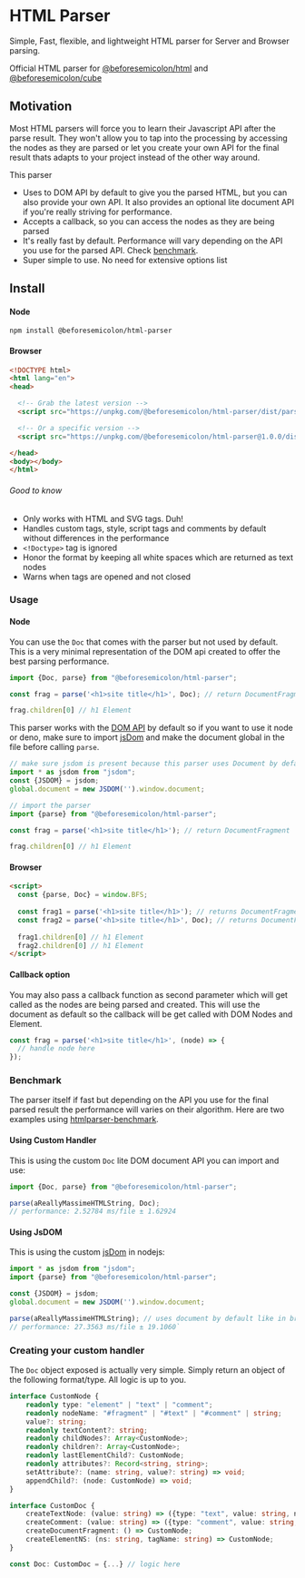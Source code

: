 # HTML Parser
Simple, Fast, flexible, and lightweight HTML parser for Server and Browser parsing.

Official HTML parser for [@beforesemicolon/html](https://www.npmjs.com/package/@beforesemicolon/html) and [@beforesemicolon/cube](https://www.npmjs.com/package/@beforesemicolon/cube)

## Motivation
Most HTML parsers will force you to learn their Javascript API after the parse result. They won't allow you to tap into the processing
by accessing the nodes as they are parsed or let you create your own API for the final result thats adapts to
your project instead of the other way around.

This parser
- Uses to DOM API by default to give you the parsed HTML, but you can also provide your own API. It also provides an optional lite document API if you're really striving for performance.
- Accepts a callback, so you can access the nodes as they are being parsed
- It's really fast by default. Performance will vary depending on the API you use for the parsed API. Check [benchmark](#benchmark).
- Super simple to use. No need for extensive options list

## Install 

#### Node
```
npm install @beforesemicolon/html-parser
```

#### Browser

```html
<!DOCTYPE html>
<html lang="en">
<head>

  <!-- Grab the latest version -->
  <script src="https://unpkg.com/@beforesemicolon/html-parser/dist/parser-client.min.js"></script>

  <!-- Or a specific version -->
  <script src="https://unpkg.com/@beforesemicolon/html-parser@1.0.0/dist/parser-client.min.js"></script>

</head>
<body></body>
</html>
```

###### Good to know
- Only works with HTML and SVG tags. Duh!
- Handles custom tags, style, script tags and comments by default without differences in the performance
- `<!Doctype>` tag is ignored
- Honor the format by keeping all white spaces which are returned as text nodes
- Warns when tags are opened and not closed

### Usage

#### Node

You can use the `Doc` that comes with the parser but not used by default. This is a very minimal representation of the 
DOM api created to offer the best parsing performance.
```js
import {Doc, parse} from "@beforesemicolon/html-parser";

const frag = parse('<h1>site title</h1>', Doc); // return DocumentFragment-like object

frag.children[0] // h1 Element
```

This parser works with the [DOM API](https://developer.mozilla.org/en-US/docs/Web/API/Document_Object_Model) by default so if you want to use it node or deno, make sure to import [jsDom](https://www.npmjs.com/package/jsdom)
and make the document global in the file before calling `parse`.
```js
// make sure jsdom is present because this parser uses Document by default
import * as jsdom from "jsdom";
const {JSDOM} = jsdom;
global.document = new JSDOM('').window.document;

// import the parser
import {parse} from "@beforesemicolon/html-parser";

const frag = parse('<h1>site title</h1>'); // return DocumentFragment

frag.children[0] // h1 Element
```

#### Browser

```html
<script>
  const {parse, Doc} = window.BFS;
  
  const frag1 = parse('<h1>site title</h1>'); // returns DocumentFragment
  const frag2 = parse('<h1>site title</h1>', Doc); // returns DocumentFragment-like object
  
  frag1.children[0] // h1 Element
  frag2.children[0] // h1 Element
</script>
```

#### Callback option
You may also pass a callback function as second parameter which will get called as the nodes are being parsed
and created. This will use the document as default so the callback will be get called with DOM Nodes and Element.

```js
const frag = parse('<h1>site title</h1>', (node) => {
  // handle node here
});
```

### Benchmark
The parser itself if fast but depending on the API you use for the final parsed result the performance will varies
on their algorithm. Here are two examples using [htmlparser-benchmark](https://github.com/AndreasMadsen/htmlparser-benchmark).

#### Using Custom Handler
This is using the custom `Doc` lite DOM document API you can import and use:

```ts
import {Doc, parse} from "@beforesemicolon/html-parser";

parse(aReallyMassimeHTMLString, Doc);
// performance: 2.52784 ms/file ± 1.62924
```

#### Using JsDOM
This is using the custom [jsDom](https://www.npmjs.com/package/jsdom) in nodejs:

```ts
import * as jsdom from "jsdom";
import {parse} from "@beforesemicolon/html-parser";

const {JSDOM} = jsdom;
global.document = new JSDOM('').window.document;

parse(aReallyMassimeHTMLString); // uses document by default like in browsers
// performance: 27.3563 ms/file ± 19.1060`
```

### Creating your custom handler
The `Doc` object exposed is actually very simple. Simply return an object of the following format/type. All logic is 
up to you.

```ts
interface CustomNode {
    readonly type: "element" | "text" | "comment";
    readonly nodeName: "#fragment" | "#text" | "#comment" | string;
    value?: string;
    readonly textContent?: string;
    readonly childNodes?: Array<CustomNode>;
    readonly children?: Array<CustomNode>;
    readonly lastElementChild?: CustomNode;
    readonly attributes?: Record<string, string>;
    setAttribute?: (name: string, value?: string) => void;
    appendChild?: (node: CustomNode) => void;
}

interface CustomDoc {
    createTextNode: (value: string) => ({type: "text", value: string, nodeName: "#text"});
    createComment: (value: string) => ({type: "comment", value: string, nodeName: "#comment"});
    createDocumentFragment: () => CustomNode;
    createElementNS: (ns: string, tagName: string) => CustomNode;
}

const Doc: CustomDoc = {...} // logic here
```
